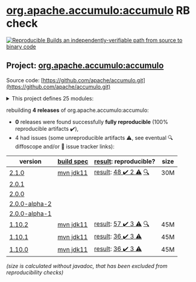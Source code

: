 [org.apache.accumulo:accumulo](https://search.maven.org/artifact/org.apache.accumulo/accumulo/) RB check
=======

[![Reproducible Builds](https://reproducible-builds.org/images/logos/rb.svg) an independently-verifiable path from source to binary code](https://reproducible-builds.org/)

## Project: [org.apache.accumulo:accumulo](https://search.maven.org/artifact/org.apache.accumulo/accumulo/)

Source code: [https://github.com/apache/accumulo.git](https://github.com/apache/accumulo.git)

<details><summary>This project defines 25 modules:</summary>

* [org.apache.accumulo:accumulo](https://search.maven.org/artifact/org.apache.accumulo/accumulo/)
* [org.apache.accumulo:accumulo-compaction-coordinator](https://search.maven.org/artifact/org.apache.accumulo/accumulo-compaction-coordinator/)
* [org.apache.accumulo:accumulo-compactor](https://search.maven.org/artifact/org.apache.accumulo/accumulo-compactor/)
* [org.apache.accumulo:accumulo-core](https://search.maven.org/artifact/org.apache.accumulo/accumulo-core/)
* [org.apache.accumulo:accumulo-docs](https://search.maven.org/artifact/org.apache.accumulo/accumulo-docs/)
* [org.apache.accumulo:accumulo-examples-simple](https://search.maven.org/artifact/org.apache.accumulo/accumulo-examples-simple/)
* [org.apache.accumulo:accumulo-fate](https://search.maven.org/artifact/org.apache.accumulo/accumulo-fate/)
* [org.apache.accumulo:accumulo-gc](https://search.maven.org/artifact/org.apache.accumulo/accumulo-gc/)
* [org.apache.accumulo:accumulo-hadoop-mapreduce](https://search.maven.org/artifact/org.apache.accumulo/accumulo-hadoop-mapreduce/)
* [org.apache.accumulo:accumulo-iterator-test-harness](https://search.maven.org/artifact/org.apache.accumulo/accumulo-iterator-test-harness/)
* [org.apache.accumulo:accumulo-manager](https://search.maven.org/artifact/org.apache.accumulo/accumulo-manager/)
* [org.apache.accumulo:accumulo-master](https://search.maven.org/artifact/org.apache.accumulo/accumulo-master/)
* [org.apache.accumulo:accumulo-maven-plugin](https://search.maven.org/artifact/org.apache.accumulo/accumulo-maven-plugin/)
* [org.apache.accumulo:accumulo-minicluster](https://search.maven.org/artifact/org.apache.accumulo/accumulo-minicluster/)
* [org.apache.accumulo:accumulo-monitor](https://search.maven.org/artifact/org.apache.accumulo/accumulo-monitor/)
* [org.apache.accumulo:accumulo-native](https://search.maven.org/artifact/org.apache.accumulo/accumulo-native/)
* [org.apache.accumulo:accumulo-project](https://search.maven.org/artifact/org.apache.accumulo/accumulo-project/)
* [org.apache.accumulo:accumulo-proxy](https://search.maven.org/artifact/org.apache.accumulo/accumulo-proxy/)
* [org.apache.accumulo:accumulo-server-base](https://search.maven.org/artifact/org.apache.accumulo/accumulo-server-base/)
* [org.apache.accumulo:accumulo-shell](https://search.maven.org/artifact/org.apache.accumulo/accumulo-shell/)
* [org.apache.accumulo:accumulo-start](https://search.maven.org/artifact/org.apache.accumulo/accumulo-start/)
* [org.apache.accumulo:accumulo-test](https://search.maven.org/artifact/org.apache.accumulo/accumulo-test/)
* [org.apache.accumulo:accumulo-trace](https://search.maven.org/artifact/org.apache.accumulo/accumulo-trace/)
* [org.apache.accumulo:accumulo-tracer](https://search.maven.org/artifact/org.apache.accumulo/accumulo-tracer/)
* [org.apache.accumulo:accumulo-tserver](https://search.maven.org/artifact/org.apache.accumulo/accumulo-tserver/)
</details>

rebuilding **4 releases** of org.apache.accumulo:accumulo:
- **0** releases were found successfully **fully reproducible** (100% reproducible artifacts :heavy_check_mark:),
- 4 had issues (some unreproducible artifacts :warning:, see eventual :mag: diffoscope and/or :memo: issue tracker links):

| version | [build spec](/BUILDSPEC.md) | [result](https://reproducible-builds.org/docs/jvm/): reproducible? | size |
| -- | --------- | ------ | -- |
| [2.1.0](https://search.maven.org/artifact/org.apache.accumulo/accumulo/2.1.0/pom) | [mvn jdk11](accumulo-2.1.0.buildspec) | [result](accumulo-project-2.1.0.buildinfo): [48 :heavy_check_mark:  2 :warning:](accumulo-project-2.1.0.buildcompare) [:mag:](accumulo-project-2.1.0.diffoscope) | 30M |
| [2.0.1](https://search.maven.org/artifact/org.apache.accumulo/accumulo/2.0.1/pom) | | | |
| [2.0.0](https://search.maven.org/artifact/org.apache.accumulo/accumulo/2.0.0/pom) | | | |
| [2.0.0-alpha-2](https://search.maven.org/artifact/org.apache.accumulo/accumulo/2.0.0-alpha-2/pom) | | | |
| [2.0.0-alpha-1](https://search.maven.org/artifact/org.apache.accumulo/accumulo/2.0.0-alpha-1/pom) | | | |
| [1.10.2](https://search.maven.org/artifact/org.apache.accumulo/accumulo/1.10.2/pom) | [mvn jdk11](accumulo-1.10.2.buildspec) | [result](accumulo-project-1.10.2.buildinfo): [57 :heavy_check_mark:  3 :warning:](accumulo-project-1.10.2.buildcompare) [:mag:](accumulo-project-1.10.2.diffoscope) | 45M |
| [1.10.1](https://search.maven.org/artifact/org.apache.accumulo/accumulo/1.10.1/pom) | [mvn jdk11](accumulo-1.10.1.buildspec) | [result](accumulo-maven-plugin-1.10.1.buildinfo): [36 :heavy_check_mark:  3 :warning:](accumulo-maven-plugin-1.10.1.buildcompare) | 45M |
| [1.10.0](https://search.maven.org/artifact/org.apache.accumulo/accumulo/1.10.0/pom) | [mvn jdk11](accumulo-1.10.0.buildspec) | [result](accumulo-maven-plugin-1.10.0.buildinfo): [36 :heavy_check_mark:  3 :warning:](accumulo-maven-plugin-1.10.0.buildcompare) | 45M |

<i>(size is calculated without javadoc, that has been excluded from reproducibility checks)</i>
